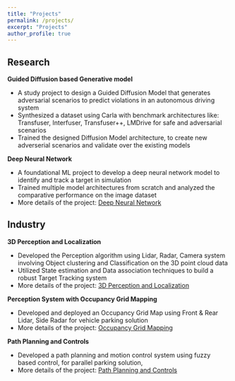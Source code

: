 ```yaml
---
title: "Projects"
permalink: /projects/
excerpt: "Projects"
author_profile: true
---
```


Research
-----
**Guided Diffusion based Generative model**

* A study project to design a Guided Diffusion Model that generates adversarial scenarios to predict violations in an autonomous driving system
* Synthesized a dataset using Carla with benchmark architectures like: Transfuser, Interfuser, Transfuser++, LMDrive for safe and adversarial scenarios
* Trained the designed Diffusion Model architecture, to create new adverserial scenarios and validate over the existing models

**Deep Neural Network**

* A foundational ML project to develop a deep neural network model to identify and track a target in simulation
* Trained multiple model architectures from scratch and analyzed the comparative performance on the image dataset
* More details of the project: [Deep Neural Network](https://github.com/rastri-dey/Deep_Neural_Network)

Industry
-----
**3D Perception and Localization**

* Developed the Perception algorithm using Lidar, Radar, Camera system involving Object clustering and Classification on the 3D point cloud data
* Utilized State estimation and Data association techniques to build a robust Target Tracking system 
* More details of the project: [3D Perception and Localization](https://patents.google.com/patent/US20220214444A1/en)

**Perception System with Occupancy Grid Mapping**

* Developed and deployed an Occupancy Grid Map using Front & Rear Lidar, Side Radar for vehicle parking solution
* More details of the project: [Occupancy Grid Mapping](https://patents.google.com/patent/US11814085B2/en)

**Path Planning and Controls**

* Developed a path planning and motion control system using fuzzy based control, for parallel parking solution,
* More details of the project: [Path Planning and Controls](https://ieeexplore.ieee.org/abstract/document/9367343)
